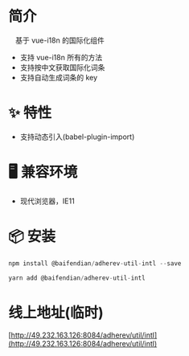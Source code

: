 # 简介
&ensp;&ensp;基于 vue-i18n 的国际化组件
- 支持 vue-i18n 所有的方法
- 支持按中文获取国际化词条
- 支持自动生成词条的 key

# ✨ 特性
- 支持动态引入(babel-plugin-import)

# 🖥 兼容环境
- 现代浏览器，IE11

# 📦 安装
```javascript
npm install @baifendian/adherev-util-intl --save
``` 

```javascript
yarn add @baifendian/adherev-util-intl
```

# 线上地址(临时)
[http://49.232.163.126:8084/adherev/util/intl](http://49.232.163.126:8084/adherev/util/intl)



